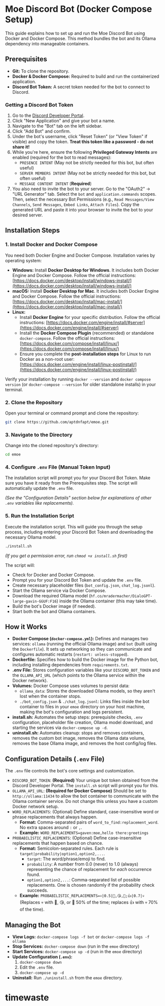 # Moe Discord Bot (Docker Compose Setup)

This guide explains how to set up and run the Moe Discord Bot using Docker and Docker Compose. This method bundles the bot and its Ollama dependency into manageable containers.

## Prerequisites

*   **Git:** To clone the repository.
*   **Docker & Docker Compose:** Required to build and run the containerized application.
*   **Discord Bot Token:** A secret token needed for the bot to connect to Discord.

### Getting a Discord Bot Token

1.  Go to the [Discord Developer Portal](https://discord.com/developers/applications).
2.  Click "New Application" and give your bot a name.
3.  Navigate to the "Bot" tab on the left sidebar.
4.  Click "Add Bot" and confirm.
5.  Under the bot's username, click "Reset Token" (or "View Token" if visible) and copy the token. **Treat this token like a password - do not share it!**
6.  While you're here, ensure the following **Privileged Gateway Intents** are enabled (required for the bot to read messages):
    *   `PRESENCE INTENT` (May not be strictly needed for this bot, but often useful)
    *   `SERVER MEMBERS INTENT` (May not be strictly needed for this bot, but often useful)
    *   `MESSAGE CONTENT INTENT` (**Required**)
7.  You also need to invite the bot to your server. Go to the "OAuth2" -> "URL Generator" tab. Select the `bot` and `application.commands` scopes. Then, select the necessary Bot Permissions (e.g., `Read Messages/View Channels`, `Send Messages`, `Embed Links`, `Attach Files`). Copy the generated URL and paste it into your browser to invite the bot to your desired server.

## Installation Steps

### 1. Install Docker and Docker Compose

You need both Docker Engine and Docker Compose. Installation varies by operating system:

*   **Windows:** Install **Docker Desktop for Windows**. It includes both Docker Engine and Docker Compose. Follow the official instructions: [https://docs.docker.com/desktop/install/windows-install/](https://docs.docker.com/desktop/install/windows-install/)
*   **macOS:** Install **Docker Desktop for Mac**. It includes both Docker Engine and Docker Compose. Follow the official instructions: [https://docs.docker.com/desktop/install/mac-install/](https://docs.docker.com/desktop/install/mac-install/)
*   **Linux:**
    *   Install **Docker Engine** for your specific distribution. Follow the official instructions: [https://docs.docker.com/engine/install/#server](https://docs.docker.com/engine/install/#server)
    *   Install the **Docker Compose Plugin** (recommended) or standalone `docker-compose`. Follow the official instructions: [https://docs.docker.com/compose/install/linux/](https://docs.docker.com/compose/install/linux/)
    *   Ensure you complete the **post-installation steps** for Linux to run Docker as a non-root user: [https://docs.docker.com/engine/install/linux-postinstall/](https://docs.docker.com/engine/install/linux-postinstall/)

Verify your installation by running `docker --version` and `docker compose version` (or `docker-compose --version` for older standalone installs) in your terminal.

### 2. Clone the Repository

Open your terminal or command prompt and clone the repository:

```bash
git clone https://github.com/aptdnfapt/emoe.git
```

### 3. Navigate to the Directory

Change into the cloned repository's directory:

```bash
cd emoe
```

### 4. Configure `.env` File (Manual Token Input)

The installation script will prompt you for your Discord Bot Token. Make sure you have it ready from the Prerequisites step. The script will automatically update the `.env` file.

*(See the "Configuration Details" section below for explanations of other `.env` variables like replacements).*

### 5. Run the Installation Script

Execute the installation script. This will guide you through the setup process, including entering your Discord Bot Token and downloading the necessary Ollama model.

```bash
./install.sh
```
*(If you get a permission error, run `chmod +x install.sh` first)*

The script will:
*   Check for Docker and Docker Compose.
*   Prompt you for your Discord Bot Token and update the `.env` file.
*   Create necessary placeholder files (`bot_config.json`, `chat_log.jsonl`).
*   Start the Ollama service via Docker Compose.
*   Download the required Ollama model (`hf.co/mradermacher/DialoGPT-large-gavin-GGUF:F16`) inside the Ollama container (this may take time).
*   Build the bot's Docker image (if needed).
*   Start both the bot and Ollama containers.

## How it Works

*   **Docker Compose (`docker-compose.yml`):** Defines and manages two services: `ollama` (running the official Ollama image) and `bot` (built using the `Dockerfile`). It sets up networking so they can communicate and configures automatic restarts (`restart: unless-stopped`).
*   **Dockerfile:** Specifies how to build the Docker image for the Python bot, including installing dependencies from `requirements.txt`.
*   **.env File:** Stores configuration variables like your `DISCORD_BOT_TOKEN` and the `OLLAMA_API_URL` (which points to the Ollama service within the Docker network).
*   **Volumes:** Docker Compose uses volumes to persist data:
    *   `ollama_data`: Stores the downloaded Ollama models, so they aren't lost when the container stops.
    *   `./bot_config.json` & `./chat_log.jsonl`: Links files inside the bot container to files in your `emoe` directory on your host machine, making the bot's configuration and logs persistent.
*   **install.sh:** Automates the setup steps: prerequisite checks, `.env` configuration, placeholder file creation, Ollama model download, and starting the services via `docker-compose up -d`.
*   **uninstall.sh:** Automates cleanup: stops and removes containers, removes the custom bot image, removes the Ollama data volume, removes the base Ollama image, and removes the host config/log files.

## Configuration Details (`.env` File)

The `.env` file controls the bot's core settings and customization.

*   `DISCORD_BOT_TOKEN`: **(Required)** Your unique bot token obtained from the Discord Developer Portal. The `install.sh` script will prompt you for this.
*   `OLLAMA_API_URL`: **(Required for Docker Compose)** Should be set to `http://ollama:11434` to allow the bot container to communicate with the Ollama container service. Do not change this unless you have a custom Docker network setup.
*   `WORD_REPLACEMENTS`: (Optional) Define standard, case-insensitive word or phrase replacements that always happen.
    *   **Format:** Comma-separated pairs of `word_to_find:replacement_word`. No extra spaces around `:` or `,`.
    *   **Example:** `WORD_REPLACEMENTS=gaven:moe,hello there:greetings`
*   `PROBABILISTIC_REPLACEMENTS`: (Optional) Define case-insensitive replacements that happen based on chance.
    *   **Format:** Semicolon-separated rules. Each rule is `target|probability|option1,option2,...`.
        *   `target`: The word/phrase/emoji to find.
        *   `probability`: A number from 0.0 (never) to 1.0 (always) representing the chance of replacement for *each* occurrence found.
        *   `option1,option2,...`: Comma-separated list of possible replacements. One is chosen randomly if the probability check succeeds.
    *   **Example:** `PROBABILISTIC_REPLACEMENTS=💀|0.5|🍆,😘,🦅;👍|0.7|💀` (Replaces 💀 with 🍆, 😘, or 🦅 50% of the time; replaces 👍 with 💀 70% of the time).

## Managing the Bot

*   **View Logs:** `docker-compose logs -f bot` or `docker-compose logs -f ollama`
*   **Stop Services:** `docker-compose down` (run in the `emoe` directory)
*   **Start Services:** `docker-compose up -d` (run in the `emoe` directory)
*   **Update Configuration (`.env`):**
    1.  `docker-compose down`
    2.  Edit the `.env` file.
    3.  `docker-compose up -d`
*   **Uninstall:** Run `./uninstall.sh` from the `emoe` directory.

# timewaste
